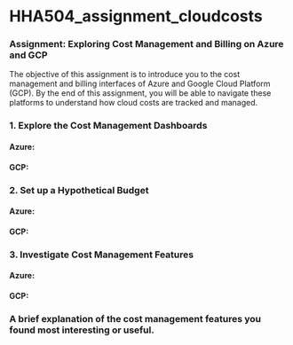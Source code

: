 # HHA504_assignment_cloudcosts
### Assignment: Exploring Cost Management and Billing on Azure and GCP

The objective of this assignment is to introduce you to the cost management and billing interfaces of Azure and Google Cloud Platform (GCP). By the end of this assignment, you will be able to navigate these platforms to understand how cloud costs are tracked and managed.

### 1. Explore the Cost Management Dashboards

#### Azure: 

#### GCP: 

### 2. Set up a Hypothetical Budget

#### Azure: 

#### GCP: 

### 3. Investigate Cost Management Features

#### Azure: 

#### GCP: 

### A brief explanation of the cost management features you found most interesting or useful.
